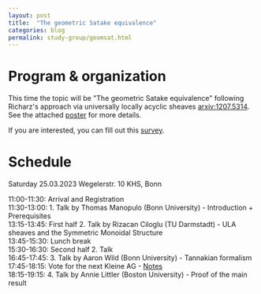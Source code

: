 ```yaml
---
layout: post
title:  "The geometric Satake equivalence"
categories: blog
permalink: study-group/geomsat.html
---
```




# Program & organization

This time the topic will be "The geometric Satake equivalence" following Richarz's approach via universally locally acyclic sheaves [arxiv:1207.5314](https://arxiv.org/abs/1207.5314). See the attached [poster](/assets/Geomsatplan.pdf) for more details.
 
If you are interested, you can fill out this <a href="https://forms.gle/oWwaUbbCyQ88oZTd6">survey</a>. 


# Schedule

Saturday 25.03.2023 Wegelerstr. 10 KHS, Bonn

11:00-11:30: Arrival and Registration  
11:30-13:00: 1. Talk by Thomas Manopulo (Bonn University) - Introduction + Prerequisites  
13:15-13:45: First half 2. Talk by Rizacan Ciloglu (TU Darmstadt) - ULA sheaves and the Symmetric Monoidal Structure  
13:45-15:30: Lunch break  
15:30-16:30: Second half 2. Talk  
16:45-17:45: 3. Talk by Aaron Wild (Bonn University) - Tannakian formalism  
17:45-18:15: Vote for the next Kleine AG - <a href="https://aaronwild.gitlab.io/kleineag23/tannakian-satake.pdf">Notes</a>  
18:15-19:15: 4. Talk by Annie Littler (Boston University) - Proof of the main result  